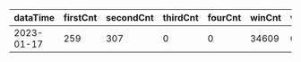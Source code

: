 |dataTime|firstCnt|secondCnt|thirdCnt|fourCnt|winCnt|vrate|wrate|
|-|-|-|-|-|-|-|-|
|2023-01-17|259|307|0|0|34609|0%|0%|